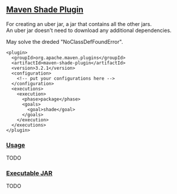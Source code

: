 ## [Maven Shade Plugin](http://maven.apache.org/plugins/maven-shade-plugin/)

For creating an uber jar, a jar that contains all the other jars.  
An uber jar doesn't need to download any additional dependencies.  

May solve the dreded "NoClassDefFoundError".  

```
<plugin>
  <groupId>org.apache.maven.plugins</groupId>
  <artifactId>maven-shade-plugin</artifactId>
  <version>3.2.1</version>
  <configuration>
    <!-- put your configurations here -->
  </configuration>
  <executions>
    <execution>
      <phase>package</phase>
      <goals>
        <goal>shade</goal>
      </goals>
    </execution>
  </executions>
</plugin>
```

### [Usage](http://maven.apache.org/plugins/maven-shade-plugin/usage.html)

TODO

### [Executable JAR](http://maven.apache.org/plugins/maven-shade-plugin/examples/executable-jar.html)

TODO
